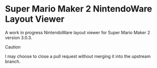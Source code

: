 # Super Mario Maker 2 NintendoWare Layout Viewer
A work in progress NintendoWare layout viewer for Super Mario Maker 2 version 3.0.3.
> [!CAUTION]
> I may choose to close a pull request without merging it into the upstream branch.
